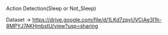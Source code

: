 Action Detection(Sleep or Not_Sleep)

Dataset -> https://drive.google.com/file/d/1LKd7zpyUVCiAe3I1h-8MPYJ7AKHmbstU/view?usp=sharing
